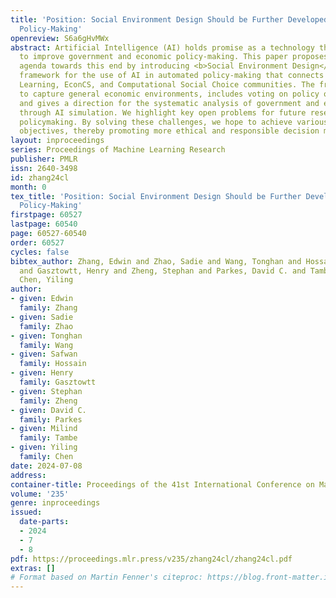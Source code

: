 ```yaml
---
title: 'Position: Social Environment Design Should be Further Developed for AI-based
  Policy-Making'
openreview: S6a6gHvMWx
abstract: Artificial Intelligence (AI) holds promise as a technology that can be used
  to improve government and economic policy-making. This paper proposes a new research
  agenda towards this end by introducing <b>Social Environment Design</b>, a general
  framework for the use of AI in automated policy-making that connects with the Reinforcement
  Learning, EconCS, and Computational Social Choice communities. The framework seeks
  to capture general economic environments, includes voting on policy objectives,
  and gives a direction for the systematic analysis of government and economic policy
  through AI simulation. We highlight key open problems for future research in AI-based
  policymaking. By solving these challenges, we hope to achieve various social welfare
  objectives, thereby promoting more ethical and responsible decision making.
layout: inproceedings
series: Proceedings of Machine Learning Research
publisher: PMLR
issn: 2640-3498
id: zhang24cl
month: 0
tex_title: 'Position: Social Environment Design Should be Further Developed for {AI}-based
  Policy-Making'
firstpage: 60527
lastpage: 60540
page: 60527-60540
order: 60527
cycles: false
bibtex_author: Zhang, Edwin and Zhao, Sadie and Wang, Tonghan and Hossain, Safwan
  and Gasztowtt, Henry and Zheng, Stephan and Parkes, David C. and Tambe, Milind and
  Chen, Yiling
author:
- given: Edwin
  family: Zhang
- given: Sadie
  family: Zhao
- given: Tonghan
  family: Wang
- given: Safwan
  family: Hossain
- given: Henry
  family: Gasztowtt
- given: Stephan
  family: Zheng
- given: David C.
  family: Parkes
- given: Milind
  family: Tambe
- given: Yiling
  family: Chen
date: 2024-07-08
address:
container-title: Proceedings of the 41st International Conference on Machine Learning
volume: '235'
genre: inproceedings
issued:
  date-parts:
  - 2024
  - 7
  - 8
pdf: https://proceedings.mlr.press/v235/zhang24cl/zhang24cl.pdf
extras: []
# Format based on Martin Fenner's citeproc: https://blog.front-matter.io/posts/citeproc-yaml-for-bibliographies/
---
```

